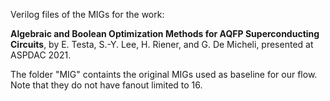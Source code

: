 Verilog files of the MIGs for the work: 

**Algebraic and Boolean Optimization Methods for AQFP Superconducting Circuits**, by E. Testa, S.-Y. Lee, H. Riener, and G. De Micheli, presented at ASPDAC 2021. 

The folder "MIG" containts the original MIGs used as baseline for our flow. Note that they do not have fanout limited to 16. 

